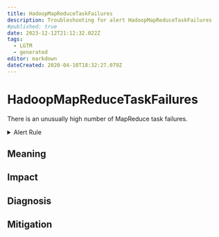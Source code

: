 ```yaml
---
title: HadoopMapReduceTaskFailures
description: Troubleshooting for alert HadoopMapReduceTaskFailures
#published: true
date: 2023-12-12T21:12:32.022Z
tags: 
  - LGTM
  - generated
editor: markdown
dateCreated: 2020-04-10T18:32:27.079Z
---
```


# HadoopMapReduceTaskFailures

There is an unusually high number of MapReduce task failures.

<details>
  <summary>Alert Rule</summary>

{{% rule "hadoop/jmx_exporter.yml" "HadoopMapReduceTaskFailures" %}}

{{% comment %}}

```yaml
alert: HadoopMapReduceTaskFailures
expr: hadoop_mapreduce_task_failures_total > 100
for: 10m
labels:
    severity: critical
annotations:
    summary: Hadoop Map Reduce Task Failures (instance {{ $labels.instance }})
    description: |-
        There is an unusually high number of MapReduce task failures.
          VALUE = {{ $value }}
          LABELS = {{ $labels }}
    runbook: https://github.com/srerun/prometheus-alerts/blob/main/content/runbooks/jmx_exporter/HadoopMapReduceTaskFailures.md

```

{{% /comment %}}

</details>


## Meaning
[//]: # "Short paragraph that explains what the alert means"


## Impact
[//]: # "What could / will happen if the alert is not addressed"



## Diagnosis
[//]: # "Steps to take to identify the cause of the problem"



## Mitigation
[//]: # "The steps necessary to resolve the alert"
